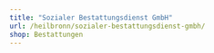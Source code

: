 ```yaml
---
title: "Sozialer Bestattungsdienst GmbH"
url: /heilbronn/sozialer-bestattungsdienst-gmbh/
shop: Bestattungen
---
```

